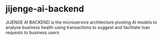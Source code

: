 # jijenge-ai-backend
JIJENGE AI BACKEND is the microservice architecture pivoting AI models to analyse business health using transactions to suggest and facilitate loan requests to business users
